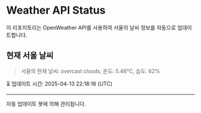 
# Weather API Status

이 리포지토리는 OpenWeather API를 사용하여 서울의 날씨 정보를 자동으로 업데이트합니다.

## 현재 서울 날씨
> 서울의 현재 날씨: overcast clouds, 온도: 5.46°C, 습도: 62%

⏳ 업데이트 시간: 2025-04-13 22:18:16 (UTC)

---
자동 업데이트 봇에 의해 관리됩니다.
